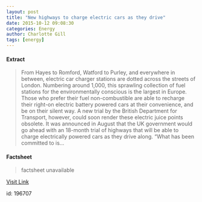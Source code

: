 ```yaml
---
layout: post
title: "New highways to charge electric cars as they drive"
date: 2015-10-12 09:08:30
categories: Energy
author: Charlotte Gill
tags: [energy]
---
```



#### Extract
>From Hayes to Romford, Watford to Purley, and everywhere in between, electric car charger stations are dotted across the streets of London. Numbering around 1,000, this sprawling collection of fuel stations for the environmentally conscious is the largest in Europe. Those who prefer their fuel non-combustible are able to recharge their right-on electric battery powered cars at their convenience, and be on their silent way. A new trial by the British Department for Transport, however, could soon render these electric juice points obsolete. It was announced in August that the UK government would go ahead with an 18-month trial of highways that will be able to charge electrically powered cars as they drive along. “What has been committed to is...

#### Factsheet
>factsheet unavailable

[Visit Link](http://www.theneweconomy.com/energy/new-highways-to-charge-electric-cars-as-they-drive)

id:  196707


